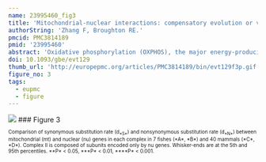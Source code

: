 ```yaml
---
name: 23995460_fig3
title: 'Mitochondrial-nuclear interactions: compensatory evolution or variable functional constraint among vertebrate oxidative phosphorylation genes?'
authorString: 'Zhang F, Broughton RE.'
pmcid: PMC3814189
pmid: '23995460'
abstract: 'Oxidative phosphorylation (OXPHOS), the major energy-producing pathway in aerobic organisms, includes protein subunits encoded by both mitochondrial (mt) and nuclear (nu) genomes. How these independent genomes have coevolved is a long-standing question in evolutionary biology. Although mt genes evolve faster than most nu genes, maintenance of OXPHOS structural stability and functional efficiency may involve correlated evolution of mt and nu OXPHOS genes. The nu OXPHOS genes might be predicted to exhibit accelerated evolutionary rates to accommodate the elevated substitution rates of mt OXPHOS subunits with which they interact. Evolutionary rates of nu OXPHOS genes should, therefore, be higher than that of nu genes that are not involved in OXPHOS (nu non-OXPHOS). We tested the compensatory evolution hypothesis by comparing the evolutionary rates (synonymous substitution rate dS and nonsynonymous substitution rate dN) among 13 mt OXPHOS genes, 60 nu OXPHOS genes, and 77 nu non-OXPHOS genes in vertebrates (7 fish and 40 mammal species). The results from a combined analysis of all OXPHOS subunits fit the predictions of the hypothesis. However, results from two OXPHOS complexes did not fit this pattern when analyzed separately. We found that the d(N) of nu OXPHOS genes for "core" subunits (those involved in the major catalytic activity) was lower than that of "noncore" subunits, whereas there was no significant difference in d(N) between genes for nu non-OXPHOS and core subunits. This latter finding suggests that compensatory changes play a minor role in the evolution of OXPHOS genes and that the observed accelerated nu substitution rates are due largely to reduced functional constraint on noncore subunits.'
doi: 10.1093/gbe/evt129
thumb_url: 'http://europepmc.org/articles/PMC3814189/bin/evt129f3p.gif'
figure_no: 3
tags:
  - eupmc
  - figure
---
```

<img src='http://europepmc.org/articles/PMC3814189/bin/evt129f3p.jpg' style='max-height: 300px'>
### Figure 3
<p style='font-size: 10px;'>Comparison of synonymous substitution rate (d<sub>*S*</sub>) and nonsynonymous substitution rate (d<sub>*N*</sub>) between mitochondrial (mt) and nuclear (nu) genes in each complex in 7 fishes (*A*, *B*) and 40 mammals (*C*, *D*). Complex II is composed of subunits encoded only by nu genes. Whisker-ends are at the 5th and 95th percentiles. **P* &lt; 0.05, ***P* &lt; 0.01, ****P* &lt; 0.001.</p>